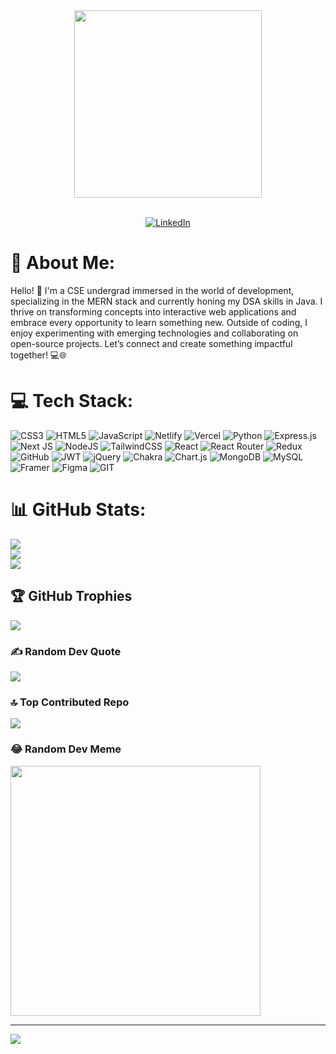 <div align="center">
 
 <img src="https://media-hosting.imagekit.io/27ab1d84447b4411/ChatGPT%20Image%20Apr%201,%202025,%2011_55_06%20PM.png?Expires=1838877585&Key-Pair-Id=K2ZIVPTIP2VGHC&Signature=jL-fXKaf1ycy9g-WA-xYJjaQfpPCxs9wU-9T67Ywwo4Gwj38QtG7O-UMHFCFPImZw5LZhYym7w-ZwsI74r62BbUEAPgqNLtdyikwVtZJgrZ~Uuk3H9-VjRbhm3-KZ0mjMvdpgOcK7cogvSUV73FoN33z~lIzJf141jb9Kixlbki~OmPGpAt1T74i1jFkTJiAJa4Gi-J9YFfWgeyaH-2Lq2v1~7U5Y6nCklxdFbhP~sExdqsdMh16UdXr1lnxErvBbkCcGRNttvC~34s37hWQsxeqyN6ivkyJKXQR~gim1RmC05nUJglUeueXA9RMuZSAcJ58~AaEWGxJuB5uRk45mA__" width="300" />
<br> <br>

   [![LinkedIn](https://img.shields.io/badge/LinkedIn-%230077B5.svg?logo=linkedin&logoColor=white)](https://linkedin.com/in/mukul-webdev)
</div>




# 💫 About Me:
Hello! 👋 I'm a CSE undergrad immersed in the world of development, specializing in the MERN stack and currently honing my DSA skills in Java. I thrive on transforming concepts into interactive web applications and embrace every opportunity to learn something new. Outside of coding, I enjoy experimenting with emerging technologies and collaborating on open-source projects. Let’s connect and create something impactful together! 💻🌐


# 💻 Tech Stack:
![CSS3](https://img.shields.io/badge/css3-%231572B6.svg?style=for-the-badge&logo=css3&logoColor=white) ![HTML5](https://img.shields.io/badge/html5-%23E34F26.svg?style=for-the-badge&logo=html5&logoColor=white) ![JavaScript](https://img.shields.io/badge/javascript-%23323330.svg?style=for-the-badge&logo=javascript&logoColor=%23F7DF1E) ![Netlify](https://img.shields.io/badge/netlify-%23000000.svg?style=for-the-badge&logo=netlify&logoColor=#00C7B7) ![Vercel](https://img.shields.io/badge/vercel-%23000000.svg?style=for-the-badge&logo=vercel&logoColor=white) ![Python](https://img.shields.io/badge/python-3670A0?style=for-the-badge&logo=python&logoColor=ffdd54) ![Express.js](https://img.shields.io/badge/express.js-%23404d59.svg?style=for-the-badge&logo=express&logoColor=%2361DAFB) ![Next JS](https://img.shields.io/badge/Next-black?style=for-the-badge&logo=next.js&logoColor=white) ![NodeJS](https://img.shields.io/badge/node.js-6DA55F?style=for-the-badge&logo=node.js&logoColor=white) ![TailwindCSS](https://img.shields.io/badge/tailwindcss-%2338B2AC.svg?style=for-the-badge&logo=tailwind-css&logoColor=white) ![React](https://img.shields.io/badge/react-%2320232a.svg?style=for-the-badge&logo=react&logoColor=%2361DAFB) ![React Router](https://img.shields.io/badge/React_Router-CA4245?style=for-the-badge&logo=react-router&logoColor=white) ![Redux](https://img.shields.io/badge/redux-%23593d88.svg?style=for-the-badge&logo=redux&logoColor=white) ![GitHub](https://img.shields.io/badge/GitHub-%23121011.svg?style=for-the-badge&logo=github&logoColor=white) ![JWT](https://img.shields.io/badge/JWT-black?style=for-the-badge&logo=JSON%20web%20tokens) ![jQuery](https://img.shields.io/badge/jquery-%230769AD.svg?style=for-the-badge&logo=jquery&logoColor=white) ![Chakra](https://img.shields.io/badge/chakra-%234ED1C5.svg?style=for-the-badge&logo=chakraui&logoColor=white) ![Chart.js](https://img.shields.io/badge/chart.js-F5788D.svg?style=for-the-badge&logo=chart.js&logoColor=white) ![MongoDB](https://img.shields.io/badge/MongoDB-%234ea94b.svg?style=for-the-badge&logo=mongodb&logoColor=white) ![MySQL](https://img.shields.io/badge/mysql-%2300f.svg?style=for-the-badge&logo=mysql&logoColor=white) ![Framer](https://img.shields.io/badge/Framer-black?style=for-the-badge&logo=framer&logoColor=blue) 	![Figma](https://img.shields.io/badge/figma-%23F24E1E.svg?style=for-the-badge&logo=figma&logoColor=white) ![GIT](https://img.shields.io/badge/Git-fc6d26?style=for-the-badge&logo=git&logoColor=white)
# 📊 GitHub Stats:
![](https://github-readme-stats.vercel.app/api?username=mukulpythondev&theme=merko&hide_border=false&include_all_commits=false&count_private=false)<br/>
![](https://github-readme-streak-stats.herokuapp.com/?user=mukulpythondev&theme=merko&hide_border=false)<br/>
![](https://github-readme-stats.vercel.app/api/top-langs/?username=mukulpythondev&theme=merko&hide_border=false&include_all_commits=false&count_private=false&layout=compact)

## 🏆 GitHub Trophies
![](https://github-profile-trophy.vercel.app/?username=mukulpythondev&theme=onestar&no-frame=false&no-bg=false&margin-w=4)

### ✍️ Random Dev Quote
![](https://quotes-github-readme.vercel.app/api?type=horizontal&theme=radical)

### 🔝 Top Contributed Repo
![](https://github-contributor-stats.vercel.app/api?username=mukulpythondev&limit=5&theme=dark&combine_all_yearly_contributions=true)

### 😂 Random Dev Meme
<img src='https://randommeme-five.vercel.app/' style="height: 400px;"/>

---
[![](https://visitcount.itsvg.in/api?id=mukulpythondev&icon=0&color=12)](https://visitcount.itsvg.in)

<!-- Proudly created with GPRM ( https://gprm.itsvg.in ) -->
